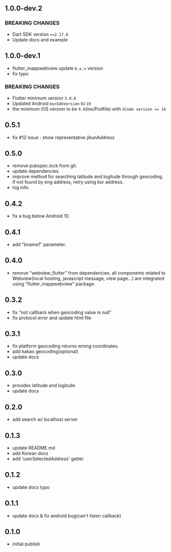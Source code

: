 ## 1.0.0-dev.2
### BREAKING CHANGES
* Dart SDK version `>=2.17.0`
* Update docs and example

## 1.0.0-dev.1
* flutter_inappwebview update `6.x.x` version
* fix typo
### BREAKING CHANGES
* Flutter minimum version `3.0.0`
* Updated Android `minSdkVersion` to `19`
* the minimum iOS version to be `9.0`(ios/Podfile) with `XCode version >= 14`
  
## 0.5.1
* fix #12 issue : show representative jibunAddress

## 0.5.0
* remove pubspec.lock from git.
* update dependencies.
* improve method for searching latitude and logitude through geocoding.
  if not found by eng address, retry using kor address.
* log info.

## 0.4.2
* fix a bug below Android 10.

## 0.4.1
* add "bname1" parameter.

## 0.4.0
* remove "webview_flutter" from dependencies.
  all components related to Webview(local hosting, javascript message, view page...) are integrated using "flutter_inappwebview" package.

## 0.3.2
* fix "not callback when geocoding value is null"
* fix protocol error and update html file

## 0.3.1
* fix platform geocoding returns wrong coordinates.
* add kakao geocoding(optional)
* update docs

## 0.3.0
* provides latitude and logitude
* update docs

## 0.2.0
* add search w/ localhost server

## 0.1.3
* update README.md
* add Korean docs
* add 'userSelectedAddress' getter

## 0.1.2
* update docs typo

## 0.1.1
* update docs & fix android bug(can't listen callback)

## 0.1.0
* initial publish